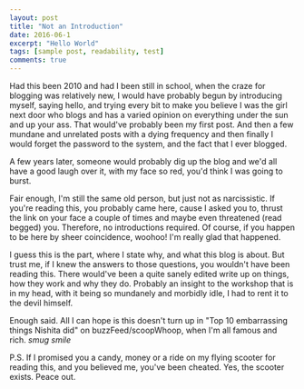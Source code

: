 ```yaml
---
layout: post
title: "Not an Introduction"
date: 2016-06-1
excerpt: "Hello World"
tags: [sample post, readability, test]
comments: true
---
```


Had this been 2010 and had I been still in school, when the craze for blogging was relatively new, I would have probably begun by introducing myself, saying hello, and trying every bit to make you believe I was the girl next door who blogs and has a varied opinion on everything under the sun and up your ass. That would've probably been my first post. And then a few mundane and unrelated posts with a dying frequency and then finally I would forget the password to the system, and the fact that I ever blogged.

A few years later, someone would probably dig up the blog and we'd all have a good laugh over it, with my face so red, you'd think I was going to burst.

Fair enough, I'm still the same old person, but just not as narcissistic. If you're reading this, you probably came here, cause I asked you to, thrust the link on your face a couple of times and maybe even threatened (read begged) you. Therefore, no introductions required. Of course, if you happen to be here by sheer coincidence, woohoo! I'm really glad that happened. 

I guess this is the part, where I state why, and what this blog is about. But trust me, if I knew the answers to those questions, you wouldn't have been reading this. There would've been a quite sanely edited write up on things, how they work and why they do. Probably an insight to the workshop that is in my head, with it being so mundanely and morbidly idle, I had to rent it to the devil himself. 

Enough said. All I can hope is this doesn't turn up in "Top 10 embarrassing things Nishita did" on buzzFeed/scoopWhoop, when I'm all famous and rich. *smug smile*

P.S. If I promised you a candy, money or a ride on my flying scooter for reading this, and you believed me, you've been cheated. Yes, the scooter exists. Peace out. 
